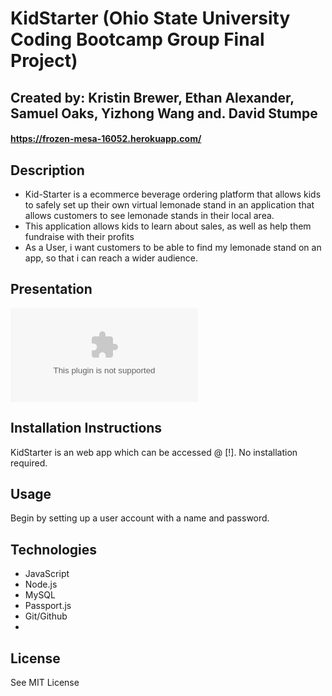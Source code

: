 # KidStarter (Ohio State University Coding Bootcamp Group Final Project)
## Created by: Kristin Brewer, Ethan Alexander, Samuel Oaks, Yizhong Wang and. David Stumpe
#### https://frozen-mesa-16052.herokuapp.com/

## Description
* Kid-Starter is a ecommerce beverage ordering platform that allows kids to safely set up their own virtual lemonade stand in an application that allows customers to see lemonade stands in their local area.
* This application allows kids to learn about sales, as well as help them fundraise with their profits
* As a User, i want customers to be able to find my lemonade stand on an app, so that i can reach a wider audience. 



## Presentation
![Presentation](assets/slides.pptx "Presentation Slides")

## Installation Instructions

KidStarter is an web app which can be accessed @ [!]. No installation required.

## Usage

Begin by setting up a user account with a name and password.

## Technologies
* JavaScript
* Node.js
* MySQL
* Passport.js
* Git/Github
* 



## License

See MIT License
